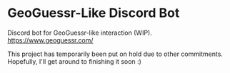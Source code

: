 # GeoGuessr-Like Discord Bot
Discord bot for GeoGuessr-like interaction (WIP).
https://www.geoguessr.com/

This project has temporarily been put on hold due to other commitments. 
Hopefully, I'll get around to finishing it soon :)
